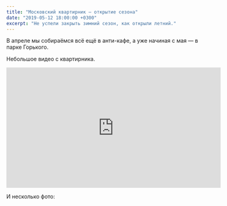 ```yaml
---
title: "Московский квартирник — открытие сезона"
date: "2019-05-12 18:00:00 +0300"
excerpt: "Не успели закрыть зимний сезон, как открыли летний."
---
```


В апреле мы собираёмся всё ещё в анти-кафе, а уже начиная с мая&nbsp;&mdash; в парке Горького.

Небольшое видео с квартирника.

<div class="video-wrapper">
  <iframe width="560" height="315" src="https://www.youtube.com/embed/VAKzO4JzRT0" frameborder="0" allow="accelerometer; autoplay; encrypted-media; gyroscope; picture-in-picture" allowfullscreen></iframe>
</div>

И несколько фото:

<img src="https://secure.meetupstatic.com/photos/event/d/d/1/9/highres_481316601.jpeg" alt="">
<img src="https://secure.meetupstatic.com/photos/event/d/d/2/1/highres_481316609.jpeg" alt="">
<img src="https://secure.meetupstatic.com/photos/event/d/d/4/f/highres_481316655.jpeg" alt="">
<img src="https://secure.meetupstatic.com/photos/event/d/d/5/1/highres_481316657.jpeg" alt="">